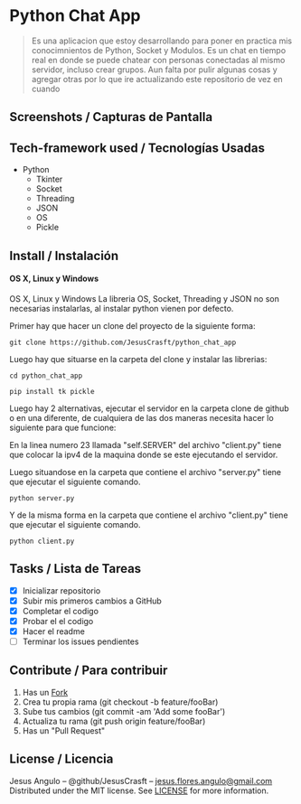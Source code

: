 # Python Chat App
> Es una aplicacion que estoy desarrollando para poner en practica mis conocimnientos de Python, Socket y Modulos.
> Es un chat en tiempo real en donde se puede chatear con personas conectadas al mismo servidor, incluso crear grupos.
> Aun falta por pulir algunas cosas y agregar otras por lo que ire actualizando este repositorio de vez en cuando

## Screenshots / Capturas de Pantalla

## Tech-framework used / Tecnologías Usadas
- Python
  - Tkinter
  - Socket
  - Threading
  - JSON
  - OS
  - Pickle
 
## Install / Instalación
#### OS X, Linux y Windows
OS X, Linux y Windows
La libreria OS, Socket, Threading y JSON no son necesarias instalarlas, al instalar python vienen por defecto.

Primer hay que hacer un clone del proyecto de la siguiente forma:

```Shell
git clone https://github.com/JesusCrasft/python_chat_app
```

Luego hay que situarse en la carpeta del clone y instalar las librerias:

```Shell
cd python_chat_app

pip install tk pickle
```

Luego hay 2 alternativas, ejecutar el servidor en la carpeta clone de github o en una diferente, de cualquiera de las dos maneras necesita hacer lo siguiente para que funcione:

En la linea numero 23 llamada "self.SERVER" del archivo "client.py" tiene que colocar la ipv4 de la maquina donde se este ejecutando el servidor.

Luego situandose en la carpeta que contiene el archivo "server.py" tiene que ejecutar el siguiente comando.
```Shell
python server.py
```
Y de la misma forma en la carpeta que contiene el archivo "client.py" tiene que ejecutar el siguiente comando.
```Shell
python client.py
```

## Tasks / Lista de Tareas
- [x] Inicializar repositorio
- [x] Subir mis primeros cambios a GitHub
- [x] Completar el codigo
- [x] Probar el el codigo
- [x] Hacer el readme
- [ ] Terminar los issues pendientes

## Contribute / Para contribuir
1. Has un [Fork](https://github.com/JesusCrasft/python_chat_app/fork)
2. Crea tu propia rama (git checkout -b feature/fooBar)
3. Sube tus cambios (git commit -am 'Add some fooBar')
4. Actualiza tu rama (git push origin feature/fooBar)
5. Has un "Pull Request"

## License / Licencia
Jesus Angulo – @github/JesusCrasft – jesus.flores.angulo@gmail.com
Distributed under the MIT license. See [LICENSE](LICENSE) for more information.
